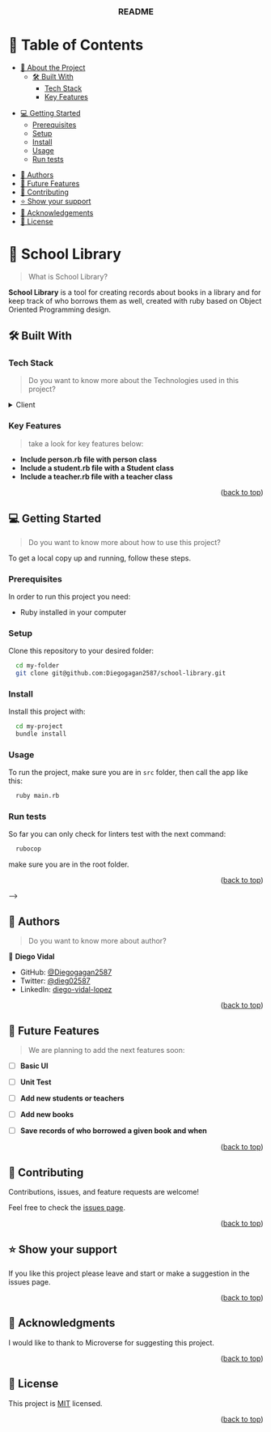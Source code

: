 <a name="readme-top"></a>

<div align="center">
  <br/>
  <h3><b>README</b></h3>
</div>

<!-- TABLE OF CONTENTS -->

# 📗 Table of Contents

- [📖 About the Project](#about-project)
  - [🛠 Built With](#built-with)
    - [Tech Stack](#tech-stack)
    - [Key Features](#key-features)
<!--  - [🚀 Live Demo](#live-demo) -->
- [💻 Getting Started](#getting-started)
  - [Prerequisites](#prerequisites)
  - [Setup](#setup)
  - [Install](#install)
  - [Usage](#usage)
  - [Run tests](#run-tests)
 <!-- - [Deployment](#deployment)-->
- [👥 Authors](#authors)
- [🔭 Future Features](#future-features)
- [🤝 Contributing](#contributing)
- [⭐️ Show your support](#support)
- [🙏 Acknowledgements](#acknowledgements)
- [📝 License](#license)

<!-- PROJECT DESCRIPTION -->

# 📖 School Library <a name="about-project"></a>

> What is School Library?

**School Library** is a tool for creating records about books in a library and for keep track of who borrows them as well, created with ruby based on Object Oriented Programming design.

## 🛠 Built With <a name="built-with"></a>

### Tech Stack <a name="tech-stack"></a>

> Do you want to know more about the Technologies used in this project?

<details>
  <summary>Client</summary>
  <ul>
    <li><a href="https://www.ruby-lang.org/">Ruby</a></li>
  </ul>
</details>

<!-- Features -->

### Key Features <a name="key-features"></a>

> take a look for key features below:
- **Include person.rb file with person class**
- **Include a student.rb file with a Student class**
- **Include a teacher.rb file with a teacher class**


<p align="right">(<a href="#readme-top">back to top</a>)</p>

<!-- LIVE DEMO -->
<!--
## 🚀 Live Demo <a name="live-demo"></a>

> Add a link to your deployed project.

- [Live Demo Link](https://google.com)

<p align="right">(<a href="#readme-top">back to top</a>)</p>
-->
<!-- GETTING STARTED -->

## 💻 Getting Started <a name="getting-started"></a>

> Do you want to know more about how to use this project?

To get a local copy up and running, follow these steps.

### Prerequisites

In order to run this project you need:

- Ruby installed in your computer

### Setup

Clone this repository to your desired folder:

```sh
  cd my-folder
  git clone git@github.com:Diegogagan2587/school-library.git
```

### Install

Install this project with:

```sh
  cd my-project
  bundle install
```


### Usage

To run the project, make sure you are in `src` folder, then call the app like this:

```sh
  ruby main.rb
```


### Run tests

So far you can only check for linters test with the next command:

```sh
  rubocop
```
make sure you are in the root folder.
<!--
### Deployment

You can deploy this project using:

<!--
Example:

```sh

```
 -->

<p align="right">(<a href="#readme-top">back to top</a>)</p>
-->
<!-- AUTHORS -->

## 👥 Authors <a name="authors"></a>

> Do you want to know more about author?

👤 **Diego Vidal**

- GitHub: [@Diegogagan2587](https://github.com/Diegogagan2587)
- Twitter: [@dieg02587](https://twitter.com/dieg02587)
- LinkedIn: [diego-vidal-lopez](https://www.linkedin.com/in/diego-vidal-lopez/)

<p align="right">(<a href="#readme-top">back to top</a>)</p>

<!-- FUTURE FEATURES -->

## 🔭 Future Features <a name="future-features"></a>

> We are planning to add the next features soon:

- [ ] **Basic UI**
- [ ] **Unit Test**
- [ ] **Add new students or teachers**
- [ ] **Add new books**
- [ ] **Save records of who borrowed a given book and when**


<p align="right">(<a href="#readme-top">back to top</a>)</p>

<!-- CONTRIBUTING -->

## 🤝 Contributing <a name="contributing"></a>

Contributions, issues, and feature requests are welcome!

Feel free to check the [issues page](https://github.com/Diegogagan2587/school-library/issues).

<p align="right">(<a href="#readme-top">back to top</a>)</p>

<!-- SUPPORT -->

## ⭐️ Show your support <a name="support"></a>

If you like this project please leave and start or make a suggestion in the issues page.

<p align="right">(<a href="#readme-top">back to top</a>)</p>

<!-- ACKNOWLEDGEMENTS -->

## 🙏 Acknowledgments <a name="acknowledgements"></a>

I would like to thank to Microverse for suggesting this project.

<p align="right">(<a href="#readme-top">back to top</a>)</p>

<!-- LICENSE -->

## 📝 License <a name="license"></a>

This project is [MIT](./LICENSE) licensed.

<p align="right">(<a href="#readme-top">back to top</a>)</p>